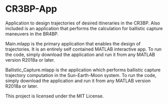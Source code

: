 # CR3BP-App
Application to design trajectories of desired itineraries in the CR3BP. Also included is an application that performs the calculation for ballistic capture maneuvers in the BR4BP. 

Main.mlapp is the primary application that enables the design of trajectories. It is an entirely self contained MATLAB interactive app. To run the code, simply download the application and run it from any MATLAB version R2018a or later.

Ballistic_Capture.mlapp is the application which performs ballistic capture trajectory computation in the Sun-Earth-Moon system. To run the code, simply download the application and run it from any MATLAB version R2018a or later.

This project is licensed under the MIT License.
